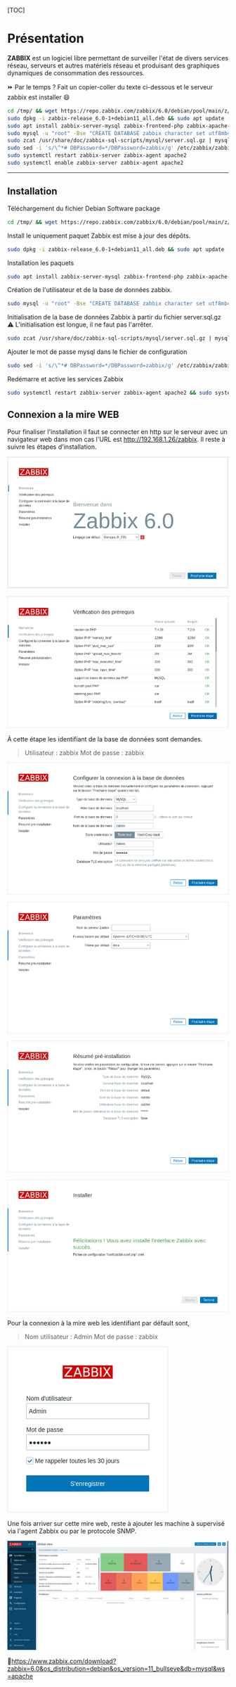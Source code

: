 [TOC]

# Présentation

**ZABBIX** est un logiciel libre permettant de surveiller l'état de  divers services réseau, serveurs et autres matériels réseau et  produisant des graphiques dynamiques de consommation des ressources.

⏩ Par le temps ? Fait un copier-coller du texte ci-dessous et le serveur zabbix est installer 😄

```bash
cd /tmp/ && wget https://repo.zabbix.com/zabbix/6.0/debian/pool/main/z/zabbix-release/zabbix-release_6.0-1+debian11_all.deb
sudo dpkg -i zabbix-release_6.0-1+debian11_all.deb && sudo apt update -y
sudo apt install zabbix-server-mysql zabbix-frontend-php zabbix-apache-conf zabbix-sql-scripts zabbix-agent mariadb-server mariadb-client -y
sudo mysql -u "root" -Bse "CREATE DATABASE zabbix character set utf8mb4 collate utf8mb4_bin; CREATE USER zabbix@localhost IDENTIFIED BY 'zabbix'; GRANT ALL PRIVILEGES ON zabbix.* TO zabbix@localhost; FLUSH PRIVILEGES;"
sudo zcat /usr/share/doc/zabbix-sql-scripts/mysql/server.sql.gz | mysql -uzabbix -pzabbix zabbix
sudo sed -i 's/\^*# DBPassword=*/DBPassword=zabbix/g' /etc/zabbix/zabbix_server.conf | grep zabbix
sudo systemctl restart zabbix-server zabbix-agent apache2
sudo systemctl enable zabbix-server zabbix-agent apache2
```
---
## Installation

Téléchargement du fichier Debian Software package
```bash
cd /tmp/ && wget https://repo.zabbix.com/zabbix/6.0/debian/pool/main/z/zabbix-release/zabbix-release_6.0-1+debian11_all.deb
```

Install le uniquement paquet Zabbix est mise à jour des dépôts.
```bash
sudo dpkg -i zabbix-release_6.0-1+debian11_all.deb && sudo apt update -y
```

Installation les paquets
```bash
sudo apt install zabbix-server-mysql zabbix-frontend-php zabbix-apache-conf zabbix-sql-scripts zabbix-agent mariadb-server mariadb-client -y
```

Création de l'utilisateur et de la base de données zabbix.
```bash
sudo mysql -u "root" -Bse "CREATE DATABASE zabbix character set utf8mb4 collate utf8mb4_bin; CREATE USER zabbix@localhost IDENTIFIED BY 'zabbix'; GRANT ALL PRIVILEGES ON zabbix.* TO zabbix@localhost; FLUSH PRIVILEGES;"
```

Initialisation de la base de données Zabbix à partir du fichier server.sql.gz
⚠️ L'initialisation est longue, il ne faut pas l'arrêter.

```bash
sudo zcat /usr/share/doc/zabbix-sql-scripts/mysql/server.sql.gz | mysql -uzabbix -pzabbix zabbix
```

Ajouter le mot de passe mysql dans le fichier de configuration
```bash
sudo sed -i 's/\^*# DBPassword=*/DBPassword=zabbix/g' /etc/zabbix/zabbix_server.conf | grep zabbix
```
Redémarre et active les services Zabbix
```bash
sudo systemctl restart zabbix-server zabbix-agent apache2 && sudo systemctl enable zabbix-server zabbix-agent apache2
```

## Connexion a la mire WEB

Pour finaliser l'installation il faut se connecter en http sur le serveur avec un navigateur web dans mon cas l'URL est  http://192.168.1.26/zabbix. Il reste à suivre les étapes d'installation.

![image-20220323002537558](./zabbix.assets/image-20220323002537558.png)

![image-20220323002715191](./zabbix.assets/image-20220323002715191.png)

À cette étape les identifiant de la base de données sont demandes.
>Utilisateur : zabbix
>Mot de passe : zabbix

![image-20220323002735852](./zabbix.assets/image-20220323002735852.png)

![image-20220323002750697](./zabbix.assets/image-20220323002750697.png)

![image-20220323002800751](./zabbix.assets/image-20220323002800751.png)

![image-20220323002809709](./zabbix.assets/image-20220323002809709.png)

Pour la connexion à la mire web les identifiant par défault sont,
>Nom utilisateur : Admin
>Mot de passe : zabbix

![image-20220323002826461](./zabbix.assets/image-20220323002826461.png)

Une fois arriver sur cette mire web, reste à ajouter les machine à supervisé via l'agent Zabbix ou par le protocole SNMP.

![image-20220323002847932](./zabbix.assets/image-20220323002847932.png)

📝https://www.zabbix.com/download?zabbix=6.0&os_distribution=debian&os_version=11_bullseye&db=mysql&ws=apache